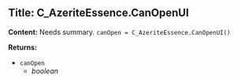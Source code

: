 ## Title: C_AzeriteEssence.CanOpenUI

**Content:**
Needs summary.
`canOpen = C_AzeriteEssence.CanOpenUI()`

**Returns:**
- `canOpen`
  - *boolean*